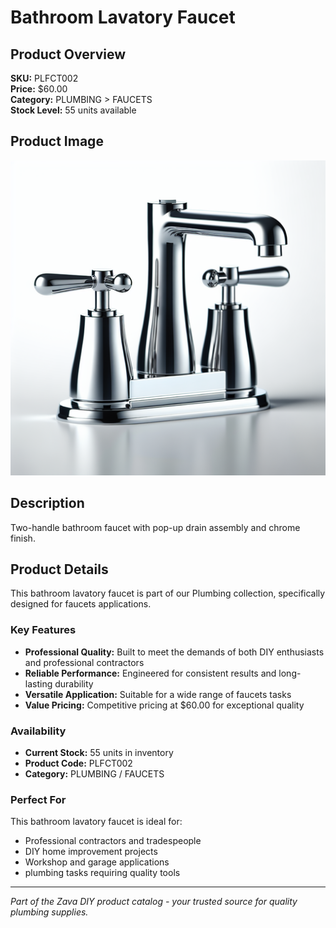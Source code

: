 # Bathroom Lavatory Faucet

## Product Overview

**SKU:** PLFCT002  
**Price:** $60.00  
**Category:** PLUMBING > FAUCETS  
**Stock Level:** 55 units available  

## Product Image

![Bathroom Lavatory Faucet](https://raw.githubusercontent.com/microsoft/ai-tour-26-zava-diy-dataset-plus-mcp/refs/heads/main/images/plumbing_faucets_bathroom_lavatory_faucet_20250620_212840.png)

## Description

Two-handle bathroom faucet with pop-up drain assembly and chrome finish.

## Product Details

This bathroom lavatory faucet is part of our Plumbing collection, specifically designed for faucets applications. 

### Key Features

- **Professional Quality:** Built to meet the demands of both DIY enthusiasts and professional contractors
- **Reliable Performance:** Engineered for consistent results and long-lasting durability
- **Versatile Application:** Suitable for a wide range of faucets tasks
- **Value Pricing:** Competitive pricing at $60.00 for exceptional quality

### Availability

- **Current Stock:** 55 units in inventory
- **Product Code:** PLFCT002
- **Category:** PLUMBING / FAUCETS

### Perfect For

This bathroom lavatory faucet is ideal for:
- Professional contractors and tradespeople
- DIY home improvement projects  
- Workshop and garage applications
- plumbing tasks requiring quality tools

---

*Part of the Zava DIY product catalog - your trusted source for quality plumbing supplies.*
